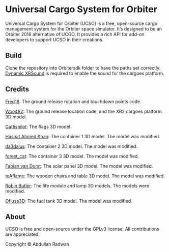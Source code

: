 # Universal Cargo System for Orbiter
Universal Cargo System for Orbiter (UCSO) is a free, open-source cargo management system for the Orbiter space simulator. 
It’s designed to be an Orbiter 2016 alternative of UCGO. It provides a rich API for add-on developers to support UCSO in their creations.

## Build
Clone the repository into Orbitersdk folder to have the paths set correctly. 
[Dynamic XRSound](https://www.orbithangar.com/showAddon.php?id=5376bb58-c52b-4708-a4eb-cdcb7eb1dc55) is required to enable the sound for the cargoes platform.

## Credits
[Fred18](https://www.orbiter-forum.com/member.php?u=8871): The ground release rotation and touchdown points code.

[Woo482](https://www.orbiter-forum.com/member.php?u=195): The ground release location code, and the XR2 cargoes platform 3D model.

[Gattispilot](https://www.orbiter-forum.com/member.php?u=27): The flags 3D model. 

[Hasnat Ahmed Khan](https://sketchfab.com/3d-models/container-92bd84031ebc4ddcbf3b3d3689c4bf31): The container 1 3D model. The model was modified.

[da3dalus](https://sketchfab.com/3d-models/crate-5f4a1c3655e7430b9cb2d919fb6b760a): The container 2 3D model. The model was modified.

[forest_cat](https://sketchfab.com/3d-models/sci-fi-props-1-cbd970aafa9d468994af03a6b7fa0017): The container 3 3D model. The model was modified.

[Fabian van Dorst](https://sketchfab.com/3d-models/solar-panel-ff765abe2d324c91899541b43cc40c72): The solar panel 3D model. The model was modified.

[toAflame](https://sketchfab.com/3d-models/wooden-chair-55153fc8b04143ad8f19fdb48b8061af): The wooden chairs and table 3D model. The model was modified.

[Robin Butler](https://sketchfab.com/3d-models/stylized-low-poly-sci-fi-buildings-701381fef32444e79ad804315e563049): The life module and lamp 3D models. The models were modified.

[Ofiusa3D](https://sketchfab.com/3d-models/gas-tank-5eb9dc078f4e4210b0a693056844f4c5): The fuel tank 3D model. The model was modified.

## About
UCSO is free and open-source under the GPLv3 license. All contributions are appreciated. 

Copyright © Abdullah Radwan
